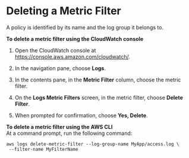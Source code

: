 # Deleting a Metric Filter<a name="DeletingMetricFilter"></a>

A policy is identified by its name and the log group it belongs to\.

**To delete a metric filter using the CloudWatch console**

1. Open the CloudWatch console at [https://console\.aws\.amazon\.com/cloudwatch/](https://console.aws.amazon.com/cloudwatch/)\.

1. In the navigation pane, choose **Logs**\.

1. In the contents pane, in the **Metric Filter** column, choose the metric filter\.

1. On the **Logs Metric Filters** screen, in the metric filter, choose **Delete Filter**\.

1. When prompted for confirmation, choose **Yes, Delete**\.

**To delete a metric filter using the AWS CLI**  
At a command prompt, run the following command:

```
aws logs delete-metric-filter --log-group-name MyApp/access.log \
 --filter-name MyFilterName
```